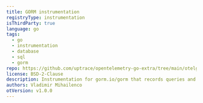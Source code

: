 ```yaml
---
title: GORM instrumentation
registryType: instrumentation
isThirdParty: true
language: go
tags:
  - go
  - instrumentation
  - database
  - sql
  - gorm
repo: https://github.com/uptrace/opentelemetry-go-extra/tree/main/otelgorm
license: BSD-2-Clause
description: Instrumentation for gorm.io/gorm that records queries and reports DBStats metrics.
authors: Vladimir Mihailenco
otVersion: v1.0.0
---
```

